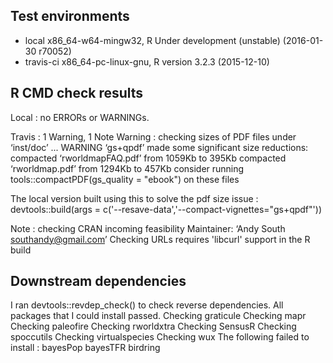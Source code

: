 ## Test environments
* local x86_64-w64-mingw32, R Under development (unstable) (2016-01-30 r70052)
* travis-ci x86_64-pc-linux-gnu, R version 3.2.3 (2015-12-10)


## R CMD check results
Local : no ERRORs or WARNINGs. 

Travis : 1 Warning, 1 Note
Warning : 
checking sizes of PDF files under ‘inst/doc’ ... WARNING
  ‘gs+qpdf’ made some significant size reductions:
     compacted ‘rworldmapFAQ.pdf’ from 1059Kb to 395Kb
     compacted ‘rworldmap.pdf’ from 1294Kb to 457Kb
  consider running tools::compactPDF(gs_quality = "ebook") on these files

The local version built using this to solve the pdf size issue :
devtools::build(args = c('--resave-data','--compact-vignettes="gs+qpdf"'))

Note :
checking CRAN incoming feasibility
Maintainer: ‘Andy South <southandy@gmail.com>’
Checking URLs requires 'libcurl' support in the R build

## Downstream dependencies
I ran devtools::revdep_check() to check reverse dependencies.
All packages that I could install passed.
Checking graticule
Checking mapr
Checking paleofire
Checking rworldxtra
Checking SensusR
Checking spoccutils
Checking virtualspecies
Checking wux
The following failed to install :
bayesPop
bayesTFR
birdring